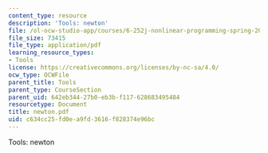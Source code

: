 ```yaml
---
content_type: resource
description: 'Tools: newton'
file: /ol-ocw-studio-app/courses/6-252j-nonlinear-programming-spring-2003/c634cc25fd0ea9fd3616f828374e96bc_newton.pdf
file_size: 73415
file_type: application/pdf
learning_resource_types:
- Tools
license: https://creativecommons.org/licenses/by-nc-sa/4.0/
ocw_type: OCWFile
parent_title: Tools
parent_type: CourseSection
parent_uid: 642eb344-27b0-eb3b-f117-628683495484
resourcetype: Document
title: newton.pdf
uid: c634cc25-fd0e-a9fd-3616-f828374e96bc
---
```

Tools: newton